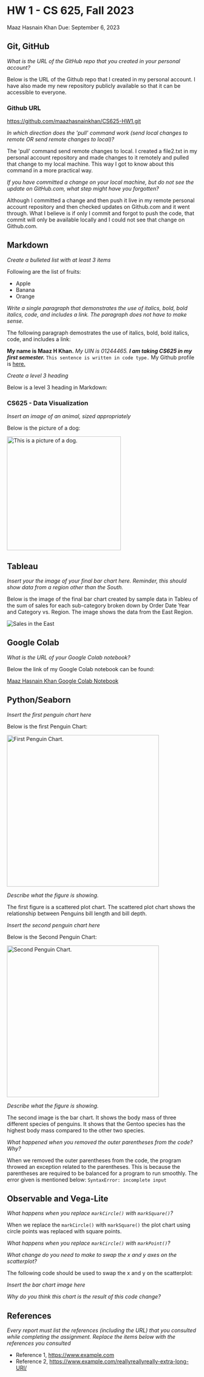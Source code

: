 # HW 1 - CS 625, Fall 2023

Maaz Hasnain Khan 
Due: September 6, 2023

## Git, GitHub

*What is the URL of the GitHub repo that you created in your personal account?*

Below is the URL of the Github repo that I created in my personal account. I have also made my new repository publicly available so that it can be accessible to everyone.

### Github URL
https://github.com/maazhasnainkhan/CS625-HW1.git
   
*In which direction does the 'pull' command work (send local changes to remote OR send remote changes to local)?*

The 'pull' command send remote changes to local. I created a file2.txt in my personal account repository and made changes to it remotely and pulled that change to my local machine. This way I got to know about this command in a more practical way.
   
*If you have committed a change on your local machine, but do not see the update on GitHub.com, what step might have you forgotten?*

Although I committed a change and then push it live in my remote personal account repository and then checked updates on Github.com and it went through. What I believe is if only I commit and forgot to push the code, that commit will only be available locally and I could not see that change on Github.com.

## Markdown

*Create a bulleted list with at least 3 items*

Following are the list of fruits:

- Apple
- Banana
- Orange

*Write a single paragraph that demonstrates the use of italics, bold, bold italics, code, and includes a link. The paragraph does not have to make sense.*

The following paragraph demostrates the use of italics, bold, bold italics, code, and includes a link:

**My name is Maaz H Khan.** *My UIN is 01244465.* ***I am taking CS625 in my first semester.*** `This sentence is written in code type.` My Github profile is [here.](https://github.com/maazhasnainkhan?tab=repositories)

*Create a level 3 heading*

Below is a level 3 heading in Markdown:

### CS625 - Data Visualization

*Insert an image of an animal, sized appropriately*

Below is the picture of a dog:

<img src="Animal.png" height="300" alt="This is a picture of a dog.">

## Tableau

*Insert your the image of your final bar chart here. Reminder, this should show data from a region other than the South.*

Below is the image of the final bar chart created by sample data in Tableu of the sum of sales for each sub-category broken down by Order Date Year and Category vs. Region. The image shows the data from the East Region.

![Sales in the East](SalesintheEast.png)

## Google Colab

*What is the URL of your Google Colab notebook?*

Below the link of my Google Colab notebook can be found:

[Maaz Hasnain Khan Google Colab Notebook](https://colab.research.google.com/drive/1Z52wqm4rczN8ldFTFQ5oDMSaJKDDVQTO?usp=sharing)

## Python/Seaborn

*Insert the first penguin chart here*

Below is the first Penguin Chart:

<img src="Seaborn1.png" height="400" alt="First Penguin Chart.">

*Describe what the figure is showing.*

The first figure is a scattered plot chart. The scattered plot chart shows the relationship between Penguins bill length and bill depth.

*Insert the second penguin chart here*

Below is the Second Penguin Chart:

<img src="Seaborn2.png" height="400" alt="Second Penguin Chart.">

*Describe what the figure is showing.*

The second image is the bar chart. It shows the body mass of three different species of penguins. It shows that the Gentoo species has the highest body mass compared to the other two species.

*What happened when you removed the outer parentheses from the code? Why?*

When we removed the outer parentheses from the code, the program throwed an exception related to the parentheses. This is because the parentheses are required to be balanced for a program to run smoothly. The error given is mentioned below:
`SyntaxError: incomplete input`

## Observable and Vega-Lite

*What happens when you replace `markCircle()` with `markSquare()`?*

When we replace the `markCircle()` with `markSquare()` the plot chart using circle points was replaced with square points.

*What happens when you replace `markCircle()` with `markPoint()`?*

*What change do you need to make to swap the x and y axes on the scatterplot?*

The following code should be used to swap the x and y on the scatterplot:

*Insert the bar chart image here*

*Why do you think this chart is the result of this code change?*

## References

*Every report must list the references (including the URL) that you consulted while completing the assignment. Replace the items below with the references you consulted*

* Reference 1, <https://www.example.com>
* Reference 2, <https://www.example.com/reallyreallyreally-extra-long-URI/>
